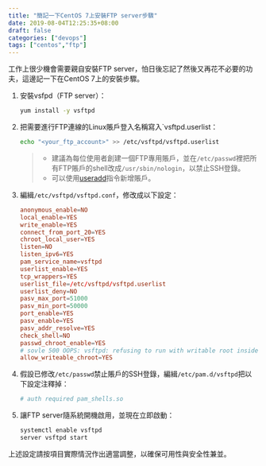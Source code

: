 ```yaml
---
title: "簡記一下CentOS 7上安裝FTP server步驟"
date: 2019-08-04T12:25:35+08:00
draft: false
categories: ["devops"]
tags: ["centos","ftp"]
---
```


工作上很少機會需要親自安裝FTP server，怕日後忘記了然後又再花不必要的功夫，這邊記一下在CentOS 7上的安裝步驟。

<!--more-->

1. 安裝vsfpd（FTP server）：
    ```sh
    yum install -y vsftpd
    ```

2. 把需要進行FTP連線的Linux賬戶登入名稱寫入`vsftpd.userlist：
    ```sh
    echo "<your_ftp_account>" >> /etc/vsftpd/vsftpd.userlist
    ```

    > - 建議為每位使用者創建一個FTP專用賬戶，並在`/etc/passwd`裡把所有FTP賬戶的shell改成`/usr/sbin/nologin`，以禁止SSH登錄。
    > - 可以使用[useradd](https://linux.die.net/man/8/useradd)指令新增賬戶。

3. 編緝`/etc/vsftpd/vsftpd.conf`，修改成以下設定：

    ```conf
    anonymous_enable=NO
    local_enable=YES
    write_enable=YES
    connect_from_port_20=YES
    chroot_local_user=YES
    listen=NO
    listen_ipv6=YES
    pam_service_name=vsftpd
    userlist_enable=YES
    tcp_wrappers=YES
    userlist_file=/etc/vsftpd/vsftpd.userlist
    userlist_deny=NO
    pasv_max_port=51000
    pasv_min_port=50000
    port_enable=YES
    pasv_enable=YES
    pasv_addr_resolve=YES
    check_shell=NO
    passwd_chroot_enable=YES
    # sovle 500 OOPS: vsftpd: refusing to run with writable root inside chroot()
    allow_writeable_chroot=YES
    ```

4. 假設已修改`/etc/passwd`禁止賬戶的SSH登錄，編緝`/etc/pam.d/vsftpd`把以下設定注釋掉：

    ```conf
    # auth required pam_shells.so
    ```

5. 讓FTP server隨系統開機啟用，並現在立即啟動：

    ```sh
    systemctl enable vsftpd
    server vsftpd start
    ```

上述設定請按項目實際情況作出適當調整，以確保可用性與安全性兼並。

